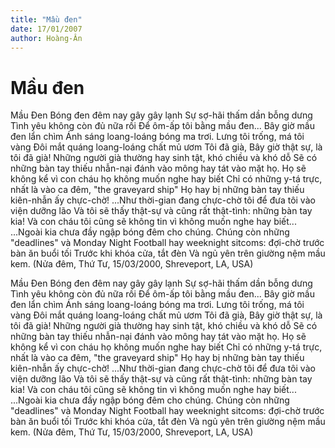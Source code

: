```yaml
---
title: "Mầu đen"
date: 17/01/2007
author: Hoàng-Ân
---
```


# Mầu đen

Mầu Đen
Bóng đen đêm nay gây gây lạnh
Sự sợ-hãi thấm dần bỗng dưng
Tình yêu không còn đủ nữa rồi
Để ôm-ấp tôi bằng mầu đen...
Bây giờ mầu đen lẩn chìm
Ánh sáng loang-loáng bóng ma trơi.
Lưng tôi trống, má tôi vàng
Đôi mắt quáng loang-loáng chất mủ ươm
Tôi đã già,
Bây giờ thật sự, là
tôi đã già!
Những người già thường hay sinh tật, khó chiều và khó dỗ
Sẽ có những bàn tay thiếu nhẫn-nại
đánh vào mông hay tát vào mặt họ.
Họ sẽ không kể vì con cháu họ không muốn nghe hay biết
Chỉ có những y-tá trực, nhất là vào ca đêm, "the graveyard ship"
Họ hay bị những bàn tay thiếu kiên-nhẫn ấy chực-chờ!
...Như thời-gian đang chực-chờ tôi để đưa tôi vào viện dưỡng lão
Và tôi sẽ thấy thật-sự và cũng rất thật-tình: những bàn tay kia!
Và con cháu tôi cũng sẽ không tin vì không muốn nghe hay biết...
...Ngoài kia chưa đầy ngập bóng đêm cho chúng.
Chúng còn những "deadlines" và Monday Night Football hay weeknight sitcoms: đợi-chờ trước bàn ăn buổi tối
Trước khi khóa cửa, tắt đèn
Và ngủ yên trên giường nệm mầu kem.
(Nửa đêm, Thứ Tư, 15/03/2000, Shreveport, LA, USA)

Mầu Đen
Bóng đen đêm nay gây gây lạnh
Sự sợ-hãi thấm dần bỗng dưng
Tình yêu không còn đủ nữa rồi
Để ôm-ấp tôi bằng mầu đen...
Bây giờ mầu đen lẩn chìm
Ánh sáng loang-loáng bóng ma trơi.
Lưng tôi trống, má tôi vàng
Đôi mắt quáng loang-loáng chất mủ ươm
Tôi đã già,
Bây giờ thật sự, là
tôi đã già!
Những người già thường hay sinh tật, khó chiều và khó dỗ
Sẽ có những bàn tay thiếu nhẫn-nại
đánh vào mông hay tát vào mặt họ.
Họ sẽ không kể vì con cháu họ không muốn nghe hay biết
Chỉ có những y-tá trực, nhất là vào ca đêm, "the graveyard ship"
Họ hay bị những bàn tay thiếu kiên-nhẫn ấy chực-chờ!
...Như thời-gian đang chực-chờ tôi để đưa tôi vào viện dưỡng lão
Và tôi sẽ thấy thật-sự và cũng rất thật-tình: những bàn tay kia!
Và con cháu tôi cũng sẽ không tin vì không muốn nghe hay biết...
...Ngoài kia chưa đầy ngập bóng đêm cho chúng.
Chúng còn những "deadlines" và Monday Night Football hay weeknight sitcoms: đợi-chờ trước bàn ăn buổi tối
Trước khi khóa cửa, tắt đèn
Và ngủ yên trên giường nệm mầu kem.
(Nửa đêm, Thứ Tư, 15/03/2000, Shreveport, LA, USA)
